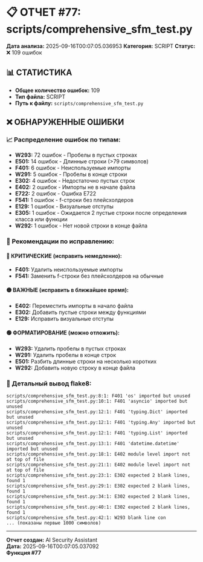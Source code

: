 # 📋 ОТЧЕТ #77: scripts/comprehensive_sfm_test.py

**Дата анализа:** 2025-09-16T00:07:05.036953
**Категория:** SCRIPT
**Статус:** ❌ 109 ошибок

## 📊 СТАТИСТИКА

- **Общее количество ошибок:** 109
- **Тип файла:** SCRIPT
- **Путь к файлу:** `scripts/comprehensive_sfm_test.py`

## ❌ ОБНАРУЖЕННЫЕ ОШИБКИ

### 📈 Распределение ошибок по типам:

- **W293:** 72 ошибок - Пробелы в пустых строках
- **E501:** 14 ошибок - Длинные строки (>79 символов)
- **F401:** 6 ошибок - Неиспользуемые импорты
- **W291:** 5 ошибок - Пробелы в конце строки
- **E302:** 4 ошибок - Недостаточно пустых строк
- **E402:** 2 ошибок - Импорты не в начале файла
- **E722:** 2 ошибок - Ошибка E722
- **F541:** 1 ошибок - f-строки без плейсхолдеров
- **E129:** 1 ошибок - Визуальные отступы
- **E305:** 1 ошибок - Ожидается 2 пустые строки после определения класса или функции
- **W292:** 1 ошибок - Нет новой строки в конце файла

### 🎯 Рекомендации по исправлению:

#### 🔴 КРИТИЧЕСКИЕ (исправить немедленно):
- **F401:** Удалить неиспользуемые импорты
- **F541:** Заменить f-строки без плейсхолдеров на обычные

#### 🟡 ВАЖНЫЕ (исправить в ближайшее время):
- **E402:** Переместить импорты в начало файла
- **E302:** Добавить пустые строки между функциями
- **E129:** Исправить визуальные отступы

#### 🟢 ФОРМАТИРОВАНИЕ (можно отложить):
- **W293:** Удалить пробелы в пустых строках
- **W291:** Удалить пробелы в конце строк
- **E501:** Разбить длинные строки на несколько коротких
- **W292:** Добавить новую строку в конце файла

### 📝 Детальный вывод flake8:

```
scripts/comprehensive_sfm_test.py:8:1: F401 'os' imported but unused
scripts/comprehensive_sfm_test.py:10:1: F401 'asyncio' imported but unused
scripts/comprehensive_sfm_test.py:12:1: F401 'typing.Dict' imported but unused
scripts/comprehensive_sfm_test.py:12:1: F401 'typing.Any' imported but unused
scripts/comprehensive_sfm_test.py:12:1: F401 'typing.List' imported but unused
scripts/comprehensive_sfm_test.py:13:1: F401 'datetime.datetime' imported but unused
scripts/comprehensive_sfm_test.py:18:1: E402 module level import not at top of file
scripts/comprehensive_sfm_test.py:21:1: E402 module level import not at top of file
scripts/comprehensive_sfm_test.py:23:1: E302 expected 2 blank lines, found 1
scripts/comprehensive_sfm_test.py:29:1: E302 expected 2 blank lines, found 1
scripts/comprehensive_sfm_test.py:34:1: E302 expected 2 blank lines, found 1
scripts/comprehensive_sfm_test.py:40:1: E302 expected 2 blank lines, found 1
scripts/comprehensive_sfm_test.py:42:1: W293 blank line con
... (показаны первые 1000 символов)
```

---
**Отчет создан:** AI Security Assistant  
**Дата:** 2025-09-16T00:07:05.037092  
**Функция #77**
